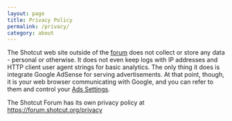 ```yaml
---
layout: page
title: Privacy Policy
permalink: /privacy/
category: about
---
```


The Shotcut web site outside of the [forum](https://forum.shotcut.org/) does not collect or store any data - personal or
otherwise. It does not even keep logs with IP addresses and HTTP client user agent strings for basic analytics. The only
thing it does is integrate Google AdSense for serving advertisements. At that point, though, it is your web browser
communicating with Google, and you can refer to them and control your [Ads
Settings](https://www.google.com/settings/ads).

The Shotcut Forum has its own privacy policy at https://forum.shotcut.org/privacy
